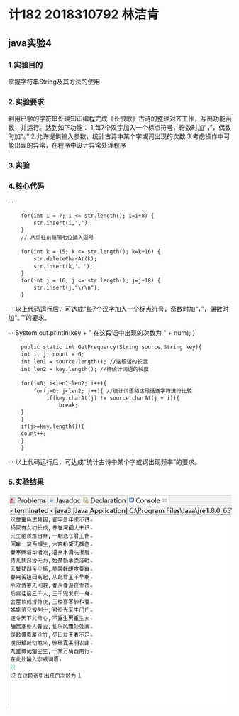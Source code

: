 # 计182 2018310792 林洁肯
## java实验4
### 1.实验目的
掌握字符串String及其方法的使用
### 2.实验要求
利用已学的字符串处理知识编程完成《长恨歌》古诗的整理对齐工作，写出功能函数，并运行。达到如下功能：
1.每7个汉字加入一个标点符号，奇数时加“，”，偶数时加“。”
2.允许提供输入参数，统计古诗中某个字或词出现的次数
3.考虑操作中可能出现的异常，在程序中设计异常处理程序
### 3.实验

### 4.核心代码	
···

        for(int i = 7; i <= str.length(); i=i+8) {
        	str.insert(i,',');
        }
        // 从后往前每隔七位插入逗号
           
        for(int k = 15; k <= str.length(); k=k+16) {
        	str.deleteCharAt(k);
            str.insert(k,'。');
        }
        for(int j = 16; j <= str.length(); j=j+18) {
        	str.insert(j,"\r\n");
        }

···
以上代码运行后，可达成“每7个汉字加入一个标点符号，奇数时加“，”，偶数时加“。””的要求。


···
        System.out.println(key + " 在这段话中出现的次数为 " + num);
        }

        public static int GetFrequency(String source,String key){
        int i, j, count = 0;
        int len1 = source.length(); //这段话的长度
        int len2 = key.length(); //待统计词语的长度

        for(i=0; i<len1-len2; i++){
        	for(j=0; j<len2; j++){ //统计词语和这段话逐字符进行比较
        		if(key.charAt(j) != source.charAt(j + i)){
        			break;
        }
        }
        if(j>=key.length()){
        count++;
        }
        }
···
以上代码运行后，可达成“统计古诗中某个字或词出现频率”的要求。
### 5.实验结果
![images](https://github.com/Linjieken/java-4/blob/master/images/微信图片_20191117200925.png)
